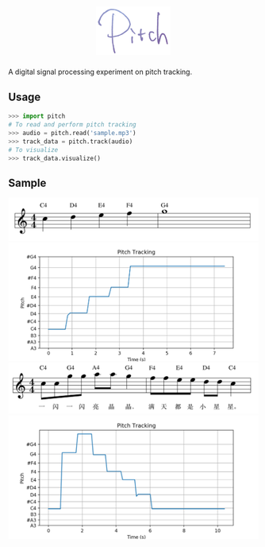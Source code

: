 # <div align="center"><img src="artwork/pitch.png" alt="Pitch" width="150px"></div>

A digital signal processing experiment on pitch tracking.

## Usage
```python
>>> import pitch
# To read and perform pitch tracking
>>> audio = pitch.read('sample.mp3')
>>> track_data = pitch.track(audio)
# To visualize
>>> track_data.visualize()
```

## Sample
![](docs/sample01-01.png)
![](docs/sample01-02.png)
![](docs/sample02-01.png)
![](docs/sample02-02.png)
